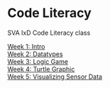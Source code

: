# Code Literacy
SVA IxD Code Literacy class

<a href="https://github.com/margaritayong/code-literacy/tree/master/week_01">Week 1: Intro</a><br>
<a href="https://github.com/margaritayong/code-literacy/tree/master/week_02">Week 2: Datatypes</a><br>
<a href="https://github.com/margaritayong/code-literacy/tree/master/week_03">Week 3: Logic Game</a><br>
<a href="https://github.com/margaritayong/code-literacy/tree/master/week_04">Week 4: Turtle Graphic</a><br>
<a href="https://github.com/margaritayong/code-literacy/tree/master/week_05">Week 5: Visualizing Sensor Data</a>
